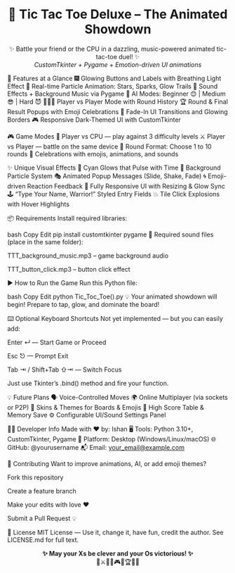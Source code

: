 <!-- README START --> <h1 align="center">🎯 Tic Tac Toe Deluxe – The Animated Showdown</h1> <p align="center"> ✨ Battle your friend or the CPU in a dazzling, music-powered animated tic-tac-toe duel! ✨<br> <em>CustomTkinter + Pygame + Emotion-driven UI animations</em> </p>
🚀 Features at a Glance
🎆 Glowing Buttons and Labels with Breathing Light Effect
🌠 Real-time Particle Animation: Stars, Sparks, Glow Trails
🎵 Sound Effects + Background Music via Pygame
🧠 AI Modes: Beginner 😊 | Medium 😎 | Hard 😈
🧑‍🤝‍🧑 Player vs Player Mode with Round History
🏆 Round & Final Result Popups with Emoji Celebrations
🌈 Fade-In UI Transitions and Glowing Borders
🎮 Responsive Dark-Themed UI with CustomTkinter

🎮 Game Modes
👾 Player vs CPU — play against 3 difficulty levels
⚔️ Player vs Player — battle on the same device
🔁 Round Format: Choose 1 to 10 rounds
📢 Celebrations with emojis, animations, and sounds

✨ Unique Visual Effects
🔵 Cyan Glows that Pulse with Time
🎇 Background Particle System
🎭 Animated Popup Messages (Slide, Shake, Fade)
🌀 Emoji-driven Reaction Feedback
🌈 Fully Responsive UI with Resizing & Glow Sync
🕹️ “Type Your Name, Warrior!” Styled Entry Fields
💥 Tile Click Explosions with Hover Highlights

📦 Requirements
Install required libraries:

bash
Copy
Edit
pip install customtkinter pygame
📁 Required sound files (place in the same folder):

TTT_background_music.mp3 – game background audio

TTT_button_click.mp3 – button click effect

▶️ How to Run the Game
Run this Python file:

bash
Copy
Edit
python Tic_Toc_Toe().py
💡 Your animated showdown will begin! Prepare to tap, glow, and dominate the board!

⌨️ Optional Keyboard Shortcuts
Not yet implemented — but you can easily add:

Enter ↵ — Start Game or Proceed

Esc ⎋ — Prompt Exit

Tab ⇥ / Shift+Tab ⇧⇥ — Switch Focus

Just use Tkinter’s .bind() method and fire your function.

💡 Future Plans
🗣️ Voice-Controlled Moves
🌍 Online Multiplayer (via sockets or P2P)
🎨 Skins & Themes for Boards & Emojis
🏅 High Score Table & Memory Save
⚙️ Configurable UI/Sound Settings Panel

👨‍💻 Developer Info
Made with ❤️ by: Ishan
🖥️ Tools: Python 3.10+, CustomTkinter, Pygame
🎯 Platform: Desktop (Windows/Linux/macOS)
🌐 GitHub: @yourusername
📬 Email: your_email@example.com

🤝 Contributing
Want to improve animations, AI, or add emoji themes?

Fork this repository

Create a feature branch

Make your edits with love ❤️

Submit a Pull Request 💡

🪪 License
MIT License — Use it, change it, have fun, credit the author.
See LICENSE.md for full text.

<p align="center"> <strong>✨ May your Xs be clever and your Os victorious! ✨</strong><br> 🧠⚔️🎯💥🎮✨🏆🌀🌟 </p> <!-- README END -->
